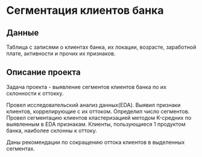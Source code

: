 # Сегментация клиентов банка
## Данные
Таблица с записями о клиентах банка, их локации, возрасте, заработной плате, активности и прочих их признаков.
## Описание проекта
 Задача проекта - выявление сегментов клиентов банка по их склонности к оттокку.
 
 Провел исследовательский анализ данных(EDA). Выявил признаки клиентов, коррелирующие с их оттоком. Определил число сегментов.
 Провел сегментацию клиентов кластеризацией методом K-средних по выявленным в EDA признакам. Клиенты, пользующиеся 1 продуктом банка, наиболее склонны к оттоку.
 
 Даны рекомендации по сокращению оттока клиентов в выделенных сегментах.
